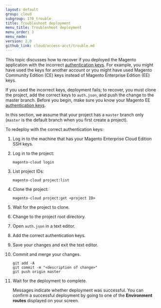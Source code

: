 ```yaml
---
layout: default
group: cloud
subgroup: 170_trouble
title: Troubleshoot deployment
menu_title: Troubleshoot deployment
menu_order: 3
menu_node:
version: 2.0
github_link: cloud/access-acct/trouble.md
---
```


This topic discusses how to recover if you deployed the Magento application with the incorrect [authentication keys]({{page.baseurl}}install-gde/prereq/connect-auth.html). For example, you might have used the keys for another account or you might have used Magento Community Edition (CE) keys instead of Magento Enterprise Edition (EE) keys.

If you used the incorrect keys, deployment fails; to recover, you must clone the project, add the correct keys to `auth.json`, and push the change to the master branch. Before you begin, make sure you know your Magento EE [authentication keys]({{page.baseurl}}install-gde/prereq/connect-auth.html).

<div class="bs-callout bs-callout-info" id="info">
  <p>In this section, we assume that your project has a <code>master</code> branch only (<code>master</code> is the default branch when you first create a project). </p>
</div>


To redeploy with the correct authentication keys:

1.	Log in to the machine that has your Magento Enterprise Cloud Edition SSH keys.
2.	Log in to the project:

		magento-cloud login
3.	List project IDs:

		magento-cloud project:list
4.	Clone the project:

		magento-cloud project:get <project ID>
5.	Wait for the project to clone.
6.	Change to the project root directory.
7.	Open `auth.json` in a text editor.
8.	Add the correct authentication keys.
9.	Save your changes and exit the text editor.
10.	Commit and merge your changes.

		git add -A
		git commit -m "<description of change>"
		git push origin master
11.	Wait for the deployment to complete.

	Messages indicate whether deployment was successful. You can confirm a successful deployment by going to one of the **Environment routes** displayed on your screen.
